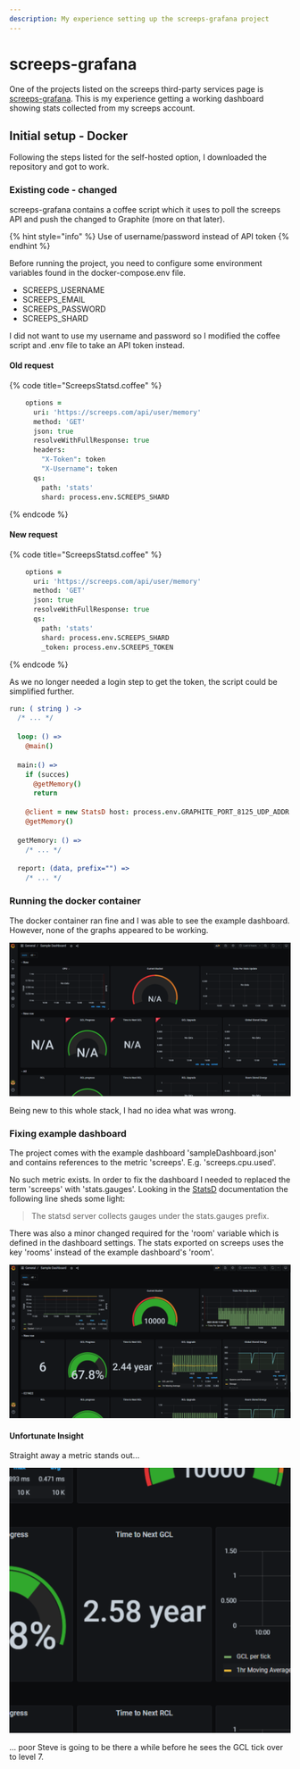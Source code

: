 ```yaml
---
description: My experience setting up the screeps-grafana project
---
```


# screeps-grafana

One of the projects listed on the screeps third-party services page is [screeps-grafana](https://github.com/screepers/screeps-grafana). This is my experience getting a working dashboard showing stats collected from my screeps account.

## Initial setup - Docker

Following the steps listed for the self-hosted option, I downloaded the repository and got to work.

### Existing code - changed

screeps-grafana contains a coffee script which it uses to poll the screeps API and push the changed to Graphite \(more on that later\).

{% hint style="info" %}
Use of username/password instead of API token
{% endhint %}

Before running the project, you need to configure some environment variables found in the docker-compose.env file.

* SCREEPS\_USERNAME
* SCREEPS\_EMAIL
* SCREEPS\_PASSWORD
* SCREEPS\_SHARD

I did not want to use my username and password so I modified the coffee script and .env file to take an API token instead.

#### Old request

{% code title="ScreepsStatsd.coffee" %}
```coffeescript
    options =
      uri: 'https://screeps.com/api/user/memory'
      method: 'GET' 
      json: true
      resolveWithFullResponse: true
      headers:
        "X-Token": token
        "X-Username": token
      qs:
        path: 'stats'
        shard: process.env.SCREEPS_SHARD
```
{% endcode %}

#### New request

{% code title="ScreepsStatsd.coffee" %}
```coffeescript
    options =
      uri: 'https://screeps.com/api/user/memory'
      method: 'GET' 
      json: true
      resolveWithFullResponse: true
      qs:
        path: 'stats'
        shard: process.env.SCREEPS_SHARD
        _token: process.env.SCREEPS_TOKEN
```
{% endcode %}

As we no longer needed a login step to get the token, the script could be simplified further.

```coffeescript
run: ( string ) ->
  /* ... */

  loop: () =>
    @main()

  main:() =>
    if (succes)
      @getMemory()
      return

    @client = new StatsD host: process.env.GRAPHITE_PORT_8125_UDP_ADDR
    @getMemory()

  getMemory: () =>
    /* ... */

  report: (data, prefix="") =>
    /* ... */
```

### Running the docker container

The docker container ran fine and I was able to see the example dashboard. However, none of the graphs appeared to be working.

![](../../.gitbook/assets/brokendashboard.png)

Being new to this whole stack, I had no idea what was wrong.

### Fixing example dashboard

The project comes with the example dashboard 'sampleDashboard.json' and contains references to the metric 'screeps'. E.g. 'screeps.cpu.used'.

No such metric exists. In order to fix the dashboard I needed to replaced the term 'screeps' with 'stats.gauges'. Looking in the [StatsD](https://statsd.readthedocs.io/en/v3.1/types.html#gauges) documentation the following line sheds some light:

> The statsd server collects gauges under the stats.gauges prefix.

There was also a minor changed required for the 'room' variable which is defined in the dashboard settings. The stats exported on screeps uses the key 'rooms' instead of the example dashboard's 'room'.

![](../../.gitbook/assets/image%20%282%29.png)

#### Unfortunate Insight

Straight away a metric stands out... 

![](../../.gitbook/assets/image%20%281%29.png)

... poor Steve is going to be there a while before he sees the GCL tick over to level 7.

